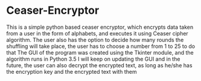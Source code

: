 # Ceaser-Encryptor
This is a simple python based ceaser encryptor, which encrypts data taken from a user in the form of alphabets, and executes it using Ceaser cipher algorithm.
The user also has the option to decide how many rounds the shuffling will take place, the user has to choose a number from 1 to 25 to do that
The GUI of the program was created using the Tkinter module, and the algorithm runs in Python 3.5
I will keep on updating the GUI and in the future, the user can also decrypt the encrypted text, as long as he/she has the encryption key and the encrypted text with them

